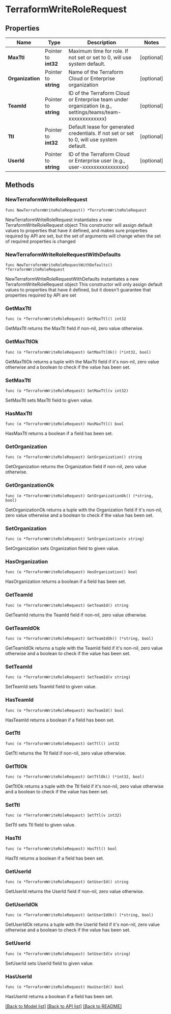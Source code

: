 # TerraformWriteRoleRequest

## Properties

Name | Type | Description | Notes
------------ | ------------- | ------------- | -------------
**MaxTtl** | Pointer to **int32** | Maximum time for role. If not set or set to 0, will use system default. | [optional] 
**Organization** | Pointer to **string** | Name of the Terraform Cloud or Enterprise organization | [optional] 
**TeamId** | Pointer to **string** | ID of the Terraform Cloud or Enterprise team under organization (e.g., settings/teams/team-xxxxxxxxxxxxx) | [optional] 
**Ttl** | Pointer to **int32** | Default lease for generated credentials. If not set or set to 0, will use system default. | [optional] 
**UserId** | Pointer to **string** | ID of the Terraform Cloud or Enterprise user (e.g., user-xxxxxxxxxxxxxxxx) | [optional] 

## Methods

### NewTerraformWriteRoleRequest

`func NewTerraformWriteRoleRequest() *TerraformWriteRoleRequest`

NewTerraformWriteRoleRequest instantiates a new TerraformWriteRoleRequest object
This constructor will assign default values to properties that have it defined,
and makes sure properties required by API are set, but the set of arguments
will change when the set of required properties is changed

### NewTerraformWriteRoleRequestWithDefaults

`func NewTerraformWriteRoleRequestWithDefaults() *TerraformWriteRoleRequest`

NewTerraformWriteRoleRequestWithDefaults instantiates a new TerraformWriteRoleRequest object
This constructor will only assign default values to properties that have it defined,
but it doesn't guarantee that properties required by API are set

### GetMaxTtl

`func (o *TerraformWriteRoleRequest) GetMaxTtl() int32`

GetMaxTtl returns the MaxTtl field if non-nil, zero value otherwise.

### GetMaxTtlOk

`func (o *TerraformWriteRoleRequest) GetMaxTtlOk() (*int32, bool)`

GetMaxTtlOk returns a tuple with the MaxTtl field if it's non-nil, zero value otherwise
and a boolean to check if the value has been set.

### SetMaxTtl

`func (o *TerraformWriteRoleRequest) SetMaxTtl(v int32)`

SetMaxTtl sets MaxTtl field to given value.

### HasMaxTtl

`func (o *TerraformWriteRoleRequest) HasMaxTtl() bool`

HasMaxTtl returns a boolean if a field has been set.

### GetOrganization

`func (o *TerraformWriteRoleRequest) GetOrganization() string`

GetOrganization returns the Organization field if non-nil, zero value otherwise.

### GetOrganizationOk

`func (o *TerraformWriteRoleRequest) GetOrganizationOk() (*string, bool)`

GetOrganizationOk returns a tuple with the Organization field if it's non-nil, zero value otherwise
and a boolean to check if the value has been set.

### SetOrganization

`func (o *TerraformWriteRoleRequest) SetOrganization(v string)`

SetOrganization sets Organization field to given value.

### HasOrganization

`func (o *TerraformWriteRoleRequest) HasOrganization() bool`

HasOrganization returns a boolean if a field has been set.

### GetTeamId

`func (o *TerraformWriteRoleRequest) GetTeamId() string`

GetTeamId returns the TeamId field if non-nil, zero value otherwise.

### GetTeamIdOk

`func (o *TerraformWriteRoleRequest) GetTeamIdOk() (*string, bool)`

GetTeamIdOk returns a tuple with the TeamId field if it's non-nil, zero value otherwise
and a boolean to check if the value has been set.

### SetTeamId

`func (o *TerraformWriteRoleRequest) SetTeamId(v string)`

SetTeamId sets TeamId field to given value.

### HasTeamId

`func (o *TerraformWriteRoleRequest) HasTeamId() bool`

HasTeamId returns a boolean if a field has been set.

### GetTtl

`func (o *TerraformWriteRoleRequest) GetTtl() int32`

GetTtl returns the Ttl field if non-nil, zero value otherwise.

### GetTtlOk

`func (o *TerraformWriteRoleRequest) GetTtlOk() (*int32, bool)`

GetTtlOk returns a tuple with the Ttl field if it's non-nil, zero value otherwise
and a boolean to check if the value has been set.

### SetTtl

`func (o *TerraformWriteRoleRequest) SetTtl(v int32)`

SetTtl sets Ttl field to given value.

### HasTtl

`func (o *TerraformWriteRoleRequest) HasTtl() bool`

HasTtl returns a boolean if a field has been set.

### GetUserId

`func (o *TerraformWriteRoleRequest) GetUserId() string`

GetUserId returns the UserId field if non-nil, zero value otherwise.

### GetUserIdOk

`func (o *TerraformWriteRoleRequest) GetUserIdOk() (*string, bool)`

GetUserIdOk returns a tuple with the UserId field if it's non-nil, zero value otherwise
and a boolean to check if the value has been set.

### SetUserId

`func (o *TerraformWriteRoleRequest) SetUserId(v string)`

SetUserId sets UserId field to given value.

### HasUserId

`func (o *TerraformWriteRoleRequest) HasUserId() bool`

HasUserId returns a boolean if a field has been set.


[[Back to Model list]](../README.md#documentation-for-models) [[Back to API list]](../README.md#documentation-for-api-endpoints) [[Back to README]](../README.md)


